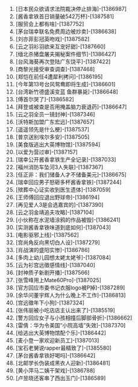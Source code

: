 
1. [日本民众欲请求法院裁决停止排海]-[1386987]
1. [酱香拿铁首日销量破542万杯]-[1387581]
1. [服贸会上都有啥]-[1387752]
1. [茅台瑞幸联名免费周边被炒卖]-[1386638]
1. [刘亦菲彭冠英吻戏]-[1387582]
1. [云之羽衫羽欲来互宠好甜]-[1387660]
1. [缅北杀猪盘屠夫揭秘案件细节]-[1386427]
1. [台风海葵再次登陆广东饶平]-[1387422]
1. [商黎光接受审查调查]-[1387468]
1. [郑恺在前任4遭犀利拷问]-[1386195]
1. [今年第13号台风鸳鸯即将生成]-[1386601]
1. [台湾新竹德盛溪变蓝 鱼群暴毙]-[1386648]
1. [傅首尔哭了]-[1386582]
1. [拜登或被查是否用掩盖脑力衰退药]-[1386647]
1. [云之羽全员一镜封神]-[1387346]
1. [沃特斯加盟广东宏远]-[1387657]
1. [遥遥领先是什么梗]-[1387537]
1. [普京送别埃尔多安]-[1387505]
1. [美食版逃出大英博物馆]-[1387594]
1. [以爱为营过审]-[1387157]
1. [瑞幸公开酱香拿铁生产全记录]-[1387033]
1. [福州消防车坠河3人失联]-[1387367]
1. [任正非：我们储备人才不储备美元]-[1386675]
1. [瑞幸回应男子怒砸多杯酱香拿铁]-[1387244]
1. [殡葬中心证实收到医生遗体]-[1387059]
1. [王师傅回应退出野球帝]-[1386194]
1. [再见爱人3是会选嘉宾的]-[1387390]
1. [云之羽金靖追夫攻略]-[1387104]
1. [小伙称在水泥墙涂鸦的作品被毁]-[1386241]
1. [实测酱香拿铁味道到底如何]-[1387043]
1. [电影驱邪上线]-[1387562]
1. [宫尚角反向黑切白人设]-[1387279]
1. [肖战演的盛阳实惨]-[1386786]
1. [多肉上幼儿园想太姥太姥爷]-[1387084]
1. [云为衫宫远徵感情线]-[1387040]
1. [封神质子新剧开播]-[1387566]
1. [张雪峰用上Mate60Pro]-[1387025]
1. [官方回应市委书记衣服logo被P掉]-[1387289]
1. [余华问董宇辉人为什么晚上不工作]-[1386813]
1. [宫远徵年下小狗]-[1387324]
1. [张伟丽被小吃店店主认出来了]-[1385519]
1. [警方回应女子与小孩相撞后脚部骨折]-[1386662]
1. [雷倩：华为令美国“小院高墙”失效]-[1387370]
1. [给逃出大英博物馆配个乐]-[1386442]
1. [麦小登一家欢迎新员工]-[1387013]
1. [宝石老舅说rapper最精致了]-[1385580]
1. [茅台酱香拿铁好喝吗]-[1386642]
1. [北邮学长伪装成黑衣人迎新]-[1386481]
1. [黄小萍马二姨干架戏]-[1386788]
1. [卢昱晓还客串了西出玉门]-[1386589]